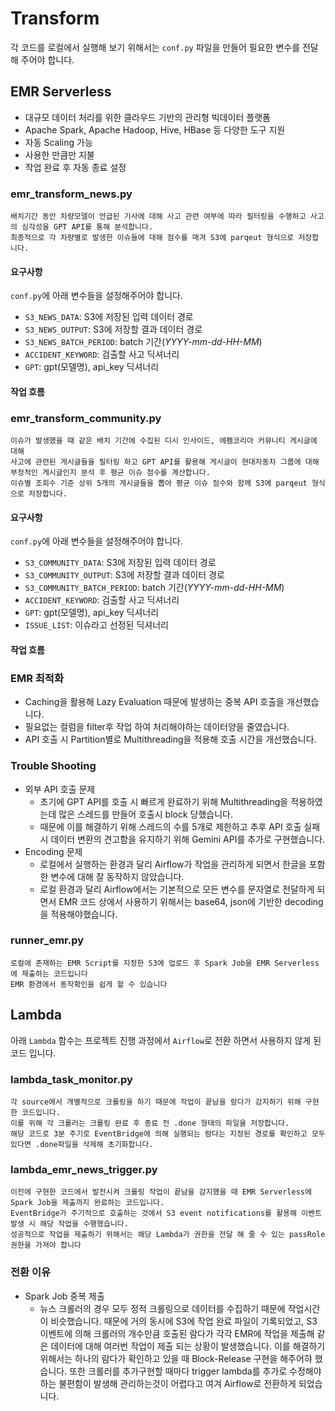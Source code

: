 # Transform
각 코드를 로컬에서 실행해 보기 위해서는 ```conf.py``` 파일을 만들어 필요한 변수를 전달해 주어야 합니다.
## EMR Serverless
- 대규모 데이터 처리를 위한 클라우드 기반의 관리형 빅데이터 플랫폼
- Apache Spark, Apache Hadoop, Hive, HBase 등 다양한 도구 지원
- 자동 Scaling 가능
- 사용한 만큼만 지불
- 작업 완료 후 자동 종료 설정
### emr_transform_news.py
    배치기간 동안 차량모델이 언급된 기사에 대해 사고 관련 여부에 따라 필터링을 수행하고 사고의 심각성을 GPT API를 통해 분석합니다.
    최종적으로 각 차량별로 발생한 이슈들에 대해 점수를 매겨 S3에 parqeut 형식으로 저장합니다.
#### 요구사항
`conf.py`에 아래 변수들을 설정해주어야 합니다.
  - `S3_NEWS_DATA`: S3에 저장된 입력 데이터 경로
  - `S3_NEWS_OUTPUT`: S3에 저장할 결과 데이터 경로
  - `S3_NEWS_BATCH_PERIOD`: batch 기간(_YYYY-mm-dd-HH-MM_)
  - `ACCIDENT_KEYWORD`: 검출할 사고 딕셔너리
  - `GPT`: gpt(모델명), api_key 딕셔너리
#### 작업 흐름
### emr_transform_community.py
    이슈가 발생했을 때 같은 배치 기간에 수집된 디시 인사이드, 에펨코리아 커뮤니티 게시글에 대해 
    사고에 관련된 게시글들을 필터링 하고 GPT API를 활용해 게시글이 현대자동차 그룹에 대해 부정적인 게시글인지 분석 후 평균 이슈 점수를 계산합니다.
    이슈별 조회수 기준 상위 5개의 게시글들을 뽑아 평균 이슈 점수와 함께 S3에 parqeut 형식으로 저장합니다.
#### 요구사항
`conf.py`에 아래 변수들을 설정해주어야 합니다.
  - `S3_COMMUNITY_DATA`: S3에 저장된 입력 데이터 경로
  - `S3_COMMUNITY_OUTPUT`: S3에 저장할 결과 데이터 경로
  - `S3_COMMUNITY_BATCH_PERIOD`: batch 기간(_YYYY-mm-dd-HH-MM_)
  - `ACCIDENT_KEYWORD`: 검출할 사고 딕셔너리
  - `GPT`: gpt(모델명), api_key 딕셔너리
  - `ISSUE_LIST`: 이슈라고 선정된 딕셔너리
#### 작업 흐름
### EMR 최적화
- Caching을 활용해 Lazy Evaluation 때문에 발생하는 중복 API 호출을 개선했습니다.
- 필요없는 컬럼을 filter후 작업 하여 처리해야하는 데이터양을 줄였습니다.
- API 호출 시 Partition별로 Multithreading을 적용해 호출 시간을 개선했습니다.
### Trouble Shooting
- 외부 API 호출 문제
  - 초기에 GPT API를 호출 시 빠르게 완료하기 위해 Multithreading을 적용하였는데 많은 스레드를 만들어 호출시 block 당했습니다.
  - 때문에 이를 해결하기 위해 스레드의 수를 5개로 제한하고 추후 API 호출 실패 시 데이터 변환의 견고함을 유지하기 위해 Gemini API를 추가로 구현했습니다.
- Encoding 문제
  - 로컬에서 실행하는 환경과 달리 Airflow가 작업을 관리하게 되면서 한글을 포함한 변수에 대해 잘 동작하지 않았습니다.
  - 로컬 환경과 달리 Airflow에서는 기본적으로 모든 변수를 문자열로 전달하게 되면서 EMR 코드 상에서 사용하기 위해서는 base64, json에 기반한 decoding을 적용해야했습니다.
### runner_emr.py
    로컬에 존재하는 EMR Script를 지정한 S3에 업로드 후 Spark Job을 EMR Serverless에 제출하는 코드입니다
    EMR 환경에서 동작확인을 쉽게 할 수 있습니다
## Lambda
아래 `Lambda` 함수는 프로젝트 진행 과정에서 `Airflow`로 전환 하면서 사용하지 않게 된 코드 입니다.
### lambda_task_monitor.py
    각 source에서 개별적으로 크롤링을 하기 때문에 작업이 끝남을 람다가 감지하기 위해 구현한 코드입니다.
    이를 위해 각 크롤러는 크롤링 완료 후 종료 전 .done 형태의 파일을 저장합니다.
    해당 코드로 3분 주기로 EventBridge에 의해 실행되는 람다는 지정된 경로를 확인하고 모두 있다면 .done파일을 삭제해 초기화합니다.
### lambda_emr_news_trigger.py
    이전에 구현한 코드에서 발전시켜 크롤링 작업이 끝남을 감지했을 때 EMR Serverless에 Spark Job을 제출까지 완료하는 코드입니다.
    EventBridge가 주기적으로 호출하는 것에서 S3 event notifications를 활용해 이벤트 발생 시 해당 작업을 수행했습니다.
    성공적으로 작업을 제출하기 위해서는 해당 Lambda가 권한을 전달 해 줄 수 있는 passRole 권한을 가져야 합니다
### 전환 이유
- Spark Job 중복 제출
  - 뉴스 크롤러의 경우 모두 정적 크롤링으로 데이터를 수집하기 때문에 작업시간이 비슷했습니다. 
    때문에 거의 동시에 S3에 작업 완료 파일이 기록되었고, 
    S3 이벤트에 의해 크롤러의 개수만큼 호출된 람다가 각각 EMR에 작업을 제출해 같은 데이터에 대해 여러번 작업이 제출 되는 상황이 발생했습니다.
    이를 해결하기 위해서는 하나의 람다가 확인하고 있을 때 Block-Release 구현을 해주어햐 했습니다.
    또한 크롤러를 추가구현할 때마다 trigger lambda를 추가로 수정해야하는 불편함이 발생해 관리하는것이 어렵다고 여겨 Airflow로 전환하게 되었습니다.